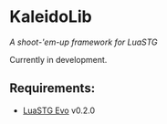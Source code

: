 # KaleidoLib
*A shoot-'em-up framework for LuaSTG*

Currently in development.

## Requirements:
- [LuaSTG Evo](https://github.com/KaleiAlma/LuaSTG-Evo) v0.2.0


